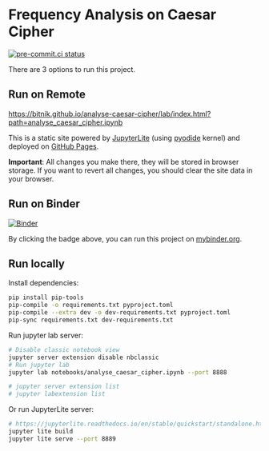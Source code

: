 # Frequency Analysis on Caesar Cipher

[![pre-commit.ci status](https://results.pre-commit.ci/badge/github/bitnik/analyse-caesar-cipher/main.svg)](https://results.pre-commit.ci/latest/github/bitnik/analyse-caesar-cipher/main)

There are 3 options to run this project.

## Run on Remote

https://bitnik.github.io/analyse-caesar-cipher/lab/index.html?path=analyse_caesar_cipher.ipynb

This is a static site powered by [JupyterLite](https://jupyterlite.readthedocs.io/en/stable/)
(using [pyodide](https://pyodide.org/en/stable/) kernel)
and deployed on [GitHub Pages](https://pages.github.com/).

**Important**: All changes you make there, they will be stored in browser storage.
If you want to revert all changes, you should clear the site data in your browser.

## Run on Binder

[![Binder](https://mybinder.org/badge_logo.svg)](https://mybinder.org/v2/gh/bitnik/analyse-caesar-cipher/HEAD?labpath=notebooks%2Fanalyse_caesar_cipher.ipynb)

By clicking the badge above, you can run this project on [mybinder.org](https://mybinder.readthedocs.io/en/latest/).

## Run locally

Install dependencies:

```sh
pip install pip-tools
pip-compile -o requirements.txt pyproject.toml
pip-compile --extra dev -o dev-requirements.txt pyproject.toml
pip-sync requirements.txt dev-requirements.txt
```

Run jupyter lab server:

```sh
# Disable classic notebook view
jupyter server extension disable nbclassic
# Run jupyter lab
jupyter lab notebooks/analyse_caesar_cipher.ipynb --port 8888

# jupyter server extension list
# jupyter labextension list
```

Or run JupyterLite server:

```sh
# https://jupyterlite.readthedocs.io/en/stable/quickstart/standalone.html
jupyter lite build
jupyter lite serve --port 8889
```
